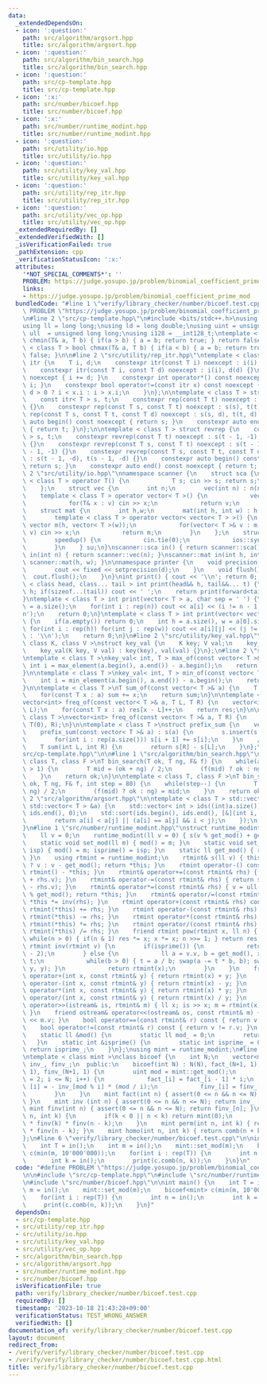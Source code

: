 ```yaml
---
data:
  _extendedDependsOn:
  - icon: ':question:'
    path: src/algorithm/argsort.hpp
    title: src/algorithm/argsort.hpp
  - icon: ':question:'
    path: src/algorithm/bin_search.hpp
    title: src/algorithm/bin_search.hpp
  - icon: ':question:'
    path: src/cp-template.hpp
    title: src/cp-template.hpp
  - icon: ':x:'
    path: src/number/bicoef.hpp
    title: src/number/bicoef.hpp
  - icon: ':x:'
    path: src/number/runtime_modint.hpp
    title: src/number/runtime_modint.hpp
  - icon: ':question:'
    path: src/utility/io.hpp
    title: src/utility/io.hpp
  - icon: ':question:'
    path: src/utility/key_val.hpp
    title: src/utility/key_val.hpp
  - icon: ':question:'
    path: src/utility/rep_itr.hpp
    title: src/utility/rep_itr.hpp
  - icon: ':question:'
    path: src/utility/vec_op.hpp
    title: src/utility/vec_op.hpp
  _extendedRequiredBy: []
  _extendedVerifiedWith: []
  _isVerificationFailed: true
  _pathExtension: cpp
  _verificationStatusIcon: ':x:'
  attributes:
    '*NOT_SPECIAL_COMMENTS*': ''
    PROBLEM: https://judge.yosupo.jp/problem/binomial_coefficient_prime_mod
    links:
    - https://judge.yosupo.jp/problem/binomial_coefficient_prime_mod
  bundledCode: "#line 1 \"verify/library_checker/number/bicoef.test.cpp\"\n#define\
    \ PROBLEM \"https://judge.yosupo.jp/problem/binomial_coefficient_prime_mod\"\n\
    \n#line 2 \"src/cp-template.hpp\"\n#include <bits/stdc++.h>\nusing namespace std;\n\
    using ll = long long;\nusing ld = long double;\nusing uint = unsigned int;\nusing\
    \ ull  = unsigned long long;\nusing i128 = __int128_t;\ntemplate < class T > bool\
    \ chmin(T& a, T b) { if(a > b) { a = b; return true; } return false; }\ntemplate\
    \ < class T > bool chmax(T& a, T b) { if(a < b) { a = b; return true; } return\
    \ false; }\n\n#line 2 \"src/utility/rep_itr.hpp\"\ntemplate < class T > struct\
    \ itr {\n    T i, d;\n    constexpr itr(const T i) noexcept : i(i), d(1) {}\n\
    \    constexpr itr(const T i, const T d) noexcept : i(i), d(d) {}\n    void operator++()\
    \ noexcept { i += d; }\n    constexpr int operator*() const noexcept { return\
    \ i; }\n    constexpr bool operator!=(const itr x) const noexcept {\n        return\
    \ d > 0 ? i < x.i : i > x.i;\n    }\n};\n\ntemplate < class T > struct rep {\n\
    \    const itr< T > s, t;\n    constexpr rep(const T t) noexcept : s(0), t(t)\
    \ {}\n    constexpr rep(const T s, const T t) noexcept : s(s), t(t) {}\n    constexpr\
    \ rep(const T s, const T t, const T d) noexcept : s(s, d), t(t, d) {}\n    constexpr\
    \ auto begin() const noexcept { return s; }\n    constexpr auto end() const noexcept\
    \ { return t; }\n};\n\ntemplate < class T > struct revrep {\n    const itr < T\
    \ > s, t;\n    constexpr revrep(const T t) noexcept : s(t - 1, -1), t(-1, -1)\
    \ {}\n    constexpr revrep(const T s, const T t) noexcept : s(t - 1, -1), t(s\
    \ - 1, -1) {}\n    constexpr revrep(const T s, const T t, const T d) noexcept\
    \ : s(t - 1, -d), t(s - 1, -d) {}\n    constexpr auto begin() const noexcept {\
    \ return s; }\n    constexpr auto end() const noexcept { return t; }\n};\n#line\
    \ 2 \"src/utility/io.hpp\"\nnamespace scanner {\n    struct sca {\n        template\
    \ < class T > operator T() {\n            T s; cin >> s; return s;\n        }\n\
    \    };\n    struct vec {\n        int n;\n        vec(int n) : n(n) {}\n    \
    \    template < class T > operator vector< T >() {\n            vector< T > v(n);\n\
    \            for(T& x : v) cin >> x;\n            return v;\n        }\n    };\n\
    \    struct mat {\n        int h,w;\n        mat(int h, int w) : h(h), w(w) {}\n\
    \        template < class T > operator vector< vector< T > >() {\n           \
    \ vector m(h, vector< T >(w));\n            for(vector< T >& v : m) for(T& x :\
    \ v) cin >> x;\n            return m;\n        }\n    };\n    struct speedup {\n\
    \        speedup() {\n            cin.tie(0);\n            ios::sync_with_stdio(0);\n\
    \        }\n    } su;\n}\nscanner::sca in() { return scanner::sca(); }\nscanner::vec\
    \ in(int n) { return scanner::vec(n); }\nscanner::mat in(int h, int w) { return\
    \ scanner::mat(h, w); }\n\nnamespace printer {\n    void precision(int d) {\n\
    \        cout << fixed << setprecision(d);\n    }\n    void flush() {\n      \
    \  cout.flush();\n    }\n}\nint print() { cout << '\\n'; return 0; }\ntemplate\
    \ < class head, class... tail > int print(head&& h, tail&&... t) {\n    cout <<\
    \ h; if(sizeof...(tail)) cout << ' ';\n    return print(forward<tail>(t)...);\n\
    }\ntemplate < class T > int print(vector< T > a, char sep = ' ') {\n    int n\
    \ = a.size();\n    for(int i : rep(n)) cout << a[i] << (i != n - 1 ? sep : '\\\
    n');\n    return 0;\n}\ntemplate < class T > int print(vector< vector< T > > a)\
    \ {\n    if(a.empty()) return 0;\n    int h = a.size(), w = a[0].size();\n   \
    \ for(int i : rep(h)) for(int j : rep(w)) cout << a[i][j] << (j != w - 1 ? ' '\
    \ : '\\n');\n    return 0;\n}\n#line 2 \"src/utility/key_val.hpp\"\ntemplate <\
    \ class K, class V >\nstruct key_val {\n    K key; V val;\n    key_val() {}\n\
    \    key_val(K key, V val) : key(key), val(val) {}\n};\n#line 2 \"src/utility/vec_op.hpp\"\
    \ntemplate < class T >\nkey_val< int, T > max_of(const vector< T >& a) {\n   \
    \ int i = max_element(a.begin(), a.end()) - a.begin();\n    return {i, a[i]};\n\
    }\n\ntemplate < class T >\nkey_val< int, T > min_of(const vector< T >& a) {\n\
    \    int i = min_element(a.begin(), a.end()) - a.begin();\n    return {i, a[i]};\n\
    }\n\ntemplate < class T >\nT sum_of(const vector< T >& a) {\n    T sum = 0;\n\
    \    for(const T x : a) sum += x;\n    return sum;\n}\n\ntemplate < class T >\n\
    vector<int> freq_of(const vector< T >& a, T L, T R) {\n    vector<int> res(R -\
    \ L);\n    for(const T x : a) res[x - L]++;\n    return res;\n}\n\ntemplate <\
    \ class T >\nvector<int> freq_of(const vector< T >& a, T R) {\n    return freq_of(a,\
    \ T(0), R);\n}\n\ntemplate < class T >\nstruct prefix_sum {\n    vector< T > s;\n\
    \    prefix_sum(const vector< T >& a) : s(a) {\n        s.insert(s.begin(), T(0));\n\
    \        for(int i : rep(a.size())) s[i + 1] += s[i];\n    }\n    // [L, R)\n\
    \    T sum(int L, int R) {\n        return s[R] - s[L];\n    }\n};\n#line 16 \"\
    src/cp-template.hpp\"\n\n#line 1 \"src/algorithm/bin_search.hpp\"\ntemplate <\
    \ class T, class F >\nT bin_search(T ok, T ng, F& f) {\n    while(abs(ok - ng)\
    \ > 1) {\n        T mid = (ok + ng) / 2;\n        (f(mid) ? ok : ng) = mid;\n\
    \    }\n    return ok;\n}\n\ntemplate < class T, class F >\nT bin_search_real(T\
    \ ok, T ng, F& f, int step = 80) {\n    while(step--) {\n        T mid = (ok +\
    \ ng) / 2;\n        (f(mid) ? ok : ng) = mid;\n    }\n    return ok;\n}\n#line\
    \ 2 \"src/algorithm/argsort.hpp\"\n\ntemplate < class T > std::vector< int > argsort(const\
    \ std::vector< T > &a) {\n    std::vector< int > ids((int)a.size());\n    std::iota(ids.begin(),\
    \ ids.end(), 0);\n    std::sort(ids.begin(), ids.end(), [&](int i, int j) {\n\
    \        return a[i] < a[j] || (a[i] == a[j] && i < j);\n    });\n    return ids;\n\
    }\n#line 1 \"src/number/runtime_modint.hpp\"\nstruct runtime_modint {\n  public:\n\
    \    ll v = 0;\n    runtime_modint(ll v = 0) { s(v % get_mod() + get_mod()); }\n\
    \    static void set_mod(ll m) { mod() = m; }\n    static void set_mod(ll m, int\
    \ isp) { mod() = m; isprime() = isp; }\n    static ll get_mod() { return mod();\
    \ }\n    using rtmint = runtime_modint;\n    rtmint& s(ll v) { this->v = v < get_mod()\
    \ ? v : v - get_mod(); return *this; }\n    rtmint operator-() const { return\
    \ rtmint() - *this; }\n    rtmint& operator+=(const rtmint& rhs) { return s(v\
    \ + rhs.v); }\n    rtmint& operator-=(const rtmint& rhs) { return s(v + get_mod()\
    \ - rhs.v); }\n    rtmint& operator*=(const rtmint& rhs) { v = ull(v) * rhs.v\
    \ % get_mod(); return *this; }\n    rtmint& operator/=(const rtmint& rhs) { return\
    \ *this *= inv(rhs); }\n    rtmint operator+(const rtmint& rhs) const { return\
    \ rtmint(*this) += rhs; }\n    rtmint operator-(const rtmint& rhs) const { return\
    \ rtmint(*this) -= rhs; }\n    rtmint operator*(const rtmint& rhs) const { return\
    \ rtmint(*this) *= rhs; }\n    rtmint operator/(const rtmint& rhs) const { return\
    \ rtmint(*this) /= rhs; }\n    friend rtmint pow(rtmint x, ll n) { rtmint res(1);\
    \ while(n > 0) { if(n & 1) res *= x; x *= x; n >>= 1; } return res; }\n    friend\
    \ rtmint inv(rtmint v) {\n        if(isprime()) {\n            return pow(v, get_mod()\
    \ - 2);\n        } else {\n            ll a = v.v, b = get_mod(), x = 1, y = 0,\
    \ t;\n            while(b > 0) { t = a / b; swap(a -= t * b, b); swap(x -= t *\
    \ y, y); }\n            return rtmint(x);\n        }\n    }\n    friend rtmint\
    \ operator+(int x, const rtmint& y) { return rtmint(x) + y; }\n    friend rtmint\
    \ operator-(int x, const rtmint& y) { return rtmint(x) - y; }\n    friend rtmint\
    \ operator*(int x, const rtmint& y) { return rtmint(x) * y; }\n    friend rtmint\
    \ operator/(int x, const rtmint& y) { return rtmint(x) / y; }\n    friend istream&\
    \ operator>>(istream& is, rtmint& m) { ll x; is >> x; m = rtmint(x); return is;\
    \ }\n    friend ostream& operator<<(ostream& os, const rtmint& m) { return os\
    \ << m.v; }\n    bool operator==(const rtmint& r) const { return v == r.v; }\n\
    \    bool operator!=(const rtmint& r) const { return v != r.v; }\n  private:\n\
    \    static ll &mod() {\n        static ll mod_ = 0;\n        return mod_;\n \
    \   }\n    static int &isprime() {\n        static int isprime_ = 0;\n       \
    \ return isprime_;\n    }\n};\nusing mint = runtime_modint;\n#line 1 \"src/number/bicoef.hpp\"\
    \ntemplate < class mint >\nclass bicoef {\n    int N;\n    vector<mint> fact_,\
    \ inv_, finv_;\n  public:\n    bicoef(int N) : N(N), fact_(N+1, 1), inv_(N+1,\
    \ 1), finv_(N+1, 1) {\n        uint mod = mint::get_mod();\n        for(int i\
    \ = 2; i <= N; i++) {\n            fact_[i] = fact_[i - 1] * i;\n            inv_\
    \ [i] = - inv_[mod % i] * (mod / i);\n            finv_[i] = finv_[i - 1] * inv_[i];\n\
    \        }\n    }\n    mint fact(int n) { assert(0 <= n && n <= N); return fact_[n];\
    \ }\n    mint inv (int n) { assert(0 <= n && n <= N); return inv_ [n]; }\n   \
    \ mint finv(int n) { assert(0 <= n && n <= N); return finv_[n]; }\n    mint comb(int\
    \ n, int k) {\n        if(k < 0 || n < k) return mint(0);\n        return fact(n)\
    \ * finv(k) * finv(n - k);\n    }\n    mint perm(int n, int k) { return fact(n)\
    \ * finv(n - k); }\n    mint homo(int n, int k) { return comb(n + k - 1, k); }\n\
    };\n#line 6 \"verify/library_checker/number/bicoef.test.cpp\"\n\nint main() {\n\
    \    int T = in();\n    int m = in();\n    mint::set_mod(m);\n    bicoef<mint>\
    \ c(min(m, 10'000'000));\n    for(int i : rep(T)) {\n        int n = in();\n \
    \       int k = in();\n        print(c.comb(n, k));\n    }\n}\n"
  code: "#define PROBLEM \"https://judge.yosupo.jp/problem/binomial_coefficient_prime_mod\"\
    \n\n#include \"src/cp-template.hpp\"\n#include \"src/number/runtime_modint.hpp\"\
    \n#include \"src/number/bicoef.hpp\"\n\nint main() {\n    int T = in();\n    int\
    \ m = in();\n    mint::set_mod(m);\n    bicoef<mint> c(min(m, 10'000'000));\n\
    \    for(int i : rep(T)) {\n        int n = in();\n        int k = in();\n   \
    \     print(c.comb(n, k));\n    }\n}"
  dependsOn:
  - src/cp-template.hpp
  - src/utility/rep_itr.hpp
  - src/utility/io.hpp
  - src/utility/key_val.hpp
  - src/utility/vec_op.hpp
  - src/algorithm/bin_search.hpp
  - src/algorithm/argsort.hpp
  - src/number/runtime_modint.hpp
  - src/number/bicoef.hpp
  isVerificationFile: true
  path: verify/library_checker/number/bicoef.test.cpp
  requiredBy: []
  timestamp: '2023-10-18 21:43:28+09:00'
  verificationStatus: TEST_WRONG_ANSWER
  verifiedWith: []
documentation_of: verify/library_checker/number/bicoef.test.cpp
layout: document
redirect_from:
- /verify/verify/library_checker/number/bicoef.test.cpp
- /verify/verify/library_checker/number/bicoef.test.cpp.html
title: verify/library_checker/number/bicoef.test.cpp
---
```

